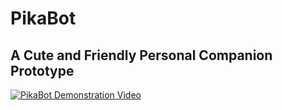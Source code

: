 # PikaBot
A Cute and Friendly Personal Companion Prototype
-------------------------------------------------
[![PikaBot Demonstration Video](https://img.youtube.com/vi/VID/0.jpg)](https://www.youtube.com/watch?v=YDTyF7I5aXk)
